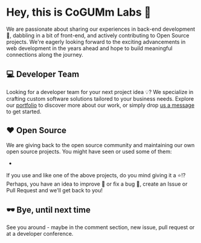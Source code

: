 # Hey, this is CoGUMm Labs 👋

We are passionate about sharing our experiences in back-end development 💜, dabbling in a bit of front-end, and actively contributing to Open Source projects. We're eagerly looking forward to the exciting advancements in web development in the years ahead and hope to build meaningful connections along the journey.

## 💻 Developer Team

Looking for a developer team for your next project idea 💡? We specialize in crafting custom software solutions tailored to your business needs. Explore our [portfolio](https://cogumm.net/) to discover more about our work, or simply drop [us a message](mailto:gabriel@cogumm.net) to get started.

## ❤️ Open Source

We are giving back to the open source community and maintaining our own open source projects. You might have seen or used some of them:

- 

If you use and like one of the above projects, do you mind giving it a ⭐!? Perhaps, you have an idea to improve 🚀 or fix a bug 🐛, create an Issue or Pull Request and we'll get back to you!

## 🕶 Bye, until next time

See you around - maybe in the comment section, new issue, pull request or at a developer conference.
